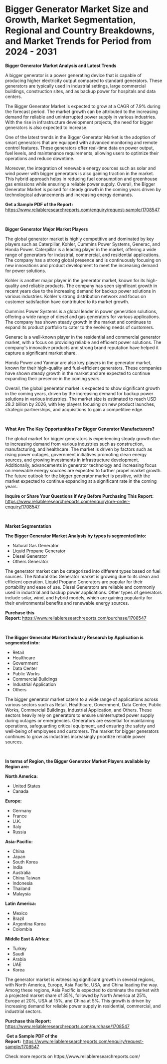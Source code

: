 <p><h1>Bigger Generator Market Size and Growth, Market Segmentation, Regional and Country Breakdowns, and Market Trends for Period from 2024 -  2031</h1></p><p><strong>Bigger Generator Market Analysis and Latest Trends</strong></p>
<p><p>A bigger generator is a power generating device that is capable of producing higher electricity output compared to standard generators. These generators are typically used in industrial settings, large commercial buildings, construction sites, and as backup power for hospitals and data centers.</p><p>The Bigger Generator Market is expected to grow at a CAGR of 7.9% during the forecast period. The market growth can be attributed to the increasing demand for reliable and uninterrupted power supply in various industries. With the rise in infrastructure development projects, the need for bigger generators is also expected to increase.</p><p>One of the latest trends in the Bigger Generator Market is the adoption of smart generators that are equipped with advanced monitoring and remote control features. These generators offer real-time data on power output, fuel levels, and maintenance requirements, allowing users to optimize their operations and reduce downtime.</p><p>Moreover, the integration of renewable energy sources such as solar and wind power with bigger generators is also gaining traction in the market. This hybrid approach helps in reducing fuel consumption and greenhouse gas emissions while ensuring a reliable power supply. Overall, the Bigger Generator Market is poised for steady growth in the coming years driven by technological advancements and increasing energy demands.</p></p>
<p><strong>Get a Sample PDF of the Report:&nbsp;</strong> <a href="https://www.reliableresearchreports.com/enquiry/request-sample/1708547">https://www.reliableresearchreports.com/enquiry/request-sample/1708547</a></p>
<p>&nbsp;</p>
<p><strong>Bigger Generator Major Market Players</strong></p>
<p><p>The global generator market is highly competitive and dominated by key players such as Caterpillar, Kohler, Cummins Power Systems, Generac, and Honda Power. Caterpillar is a leading player in the market, offering a wide range of generators for industrial, commercial, and residential applications. The company has a strong global presence and is continuously focusing on new innovations and product development to meet the increasing demand for power solutions.</p><p>Kohler is another major player in the generator market, known for its high-quality and reliable products. The company has seen significant growth in recent years due to the increasing demand for backup power solutions in various industries. Kohler's strong distribution network and focus on customer satisfaction have contributed to its market growth.</p><p>Cummins Power Systems is a global leader in power generation solutions, offering a wide range of diesel and gas generators for various applications. The company has shown steady growth in the market and continues to expand its product portfolio to cater to the evolving needs of customers.</p><p>Generac is a well-known player in the residential and commercial generator market, with a focus on providing reliable and efficient power solutions. The company's innovative products and strong brand reputation have helped it capture a significant market share.</p><p>Honda Power and Yanmar are also key players in the generator market, known for their high-quality and fuel-efficient generators. These companies have shown steady growth in the market and are expected to continue expanding their presence in the coming years.</p><p>Overall, the global generator market is expected to show significant growth in the coming years, driven by the increasing demand for backup power solutions in various industries. The market size is estimated to reach USD 28.2 billion by 2026, with key players focusing on new product launches, strategic partnerships, and acquisitions to gain a competitive edge.</p></p>
<p>&nbsp;</p>
<p><strong>What Are The Key Opportunities For Bigger Generator Manufacturers?</strong></p>
<p><p>The global market for bigger generators is experiencing steady growth due to increasing demand from various industries such as construction, manufacturing, and healthcare. The market is driven by factors such as rising power outages, government initiatives promoting clean energy sources, and growing investments in infrastructure development. Additionally, advancements in generator technology and increasing focus on renewable energy sources are expected to further propel market growth. The future outlook for the bigger generator market is positive, with the market expected to continue expanding at a significant rate in the coming years.</p></p>
<p><strong>Inquire or Share Your Questions If Any Before Purchasing This Report:</strong> <a href="https://www.reliableresearchreports.com/enquiry/pre-order-enquiry/1708547">https://www.reliableresearchreports.com/enquiry/pre-order-enquiry/1708547</a></p>
<p>&nbsp;</p>
<p><strong>Market Segmentation</strong></p>
<p><strong>The Bigger Generator Market Analysis by types is segmented into:</strong></p>
<p><ul><li>Natural Gas Generator</li><li>Liquid Propane Generator</li><li>Diesel Generator</li><li>Others Generator</li></ul></p>
<p><p>The generator market can be categorized into different types based on fuel sources. The Natural Gas Generator market is growing due to its clean and efficient operation. Liquid Propane Generators are popular for their portability and ease of use. Diesel Generators are reliable and commonly used in industrial and backup power applications. Other types of generators include solar, wind, and hybrid models, which are gaining popularity for their environmental benefits and renewable energy sources.</p></p>
<p><strong>Purchase this Report:&nbsp;</strong><a href="https://www.reliableresearchreports.com/purchase/1708547">https://www.reliableresearchreports.com/purchase/1708547</a></p>
<p>&nbsp;</p>
<p><strong>The Bigger Generator Market Industry Research by Application is segmented into:</strong></p>
<p><ul><li>Retail</li><li>Healthcare</li><li>Government</li><li>Data Center</li><li>Public Works</li><li>Commercial Buildings</li><li>Industrial Application</li><li>Others</li></ul></p>
<p><p>The bigger generator market caters to a wide range of applications across various sectors such as Retail, Healthcare, Government, Data Center, Public Works, Commercial Buildings, Industrial Application, and Others. These sectors heavily rely on generators to ensure uninterrupted power supply during outages or emergencies. Generators are essential for maintaining operations, safeguarding critical equipment, and ensuring the safety and well-being of employees and customers. The market for bigger generators continues to grow as industries increasingly prioritize reliable power sources.</p></p>
<p>&nbsp;</p>
<p><strong>In terms of Region, the Bigger Generator Market Players available by Region are:</strong></p>
<p>
    <p> <strong> North America: </strong>
        <ul>
            <li>United States</li>
            <li>Canada</li>
        </ul>
        </p> 
    <p> <strong> Europe: </strong>
        <ul>
            <li>Germany</li>
            <li>France</li>
            <li>U.K.</li>
            <li>Italy</li>
            <li>Russia</li>
        </ul>
        </p> 
    <p> <strong> Asia-Pacific: </strong>
        <ul>
            <li>China</li>
            <li>Japan</li>
            <li>South Korea</li>
            <li>India</li>
            <li>Australia</li>
            <li>China Taiwan</li>
            <li>Indonesia</li>
            <li>Thailand</li>
            <li>Malaysia</li>
        </ul>
        </p> 
    <p> <strong> Latin America: </strong>
        <ul>
            <li>Mexico</li>
            <li>Brazil</li>
            <li>Argentina Korea</li>
            <li>Colombia</li>
        </ul>
        </p> 
    <p> <strong> Middle East & Africa: </strong>
        <ul>
            <li>Turkey</li>
            <li>Saudi</li>
            <li>Arabia</li>
            <li>UAE</li>
            <li>Korea</li>
        </ul>
    </p>
    </p>
<p><p>The generator market is witnessing significant growth in several regions, with North America, Europe, Asia Pacific, USA, and China leading the way. Among these regions, Asia Pacific is expected to dominate the market with a projected market share of 35%, followed by North America at 25%, Europe at 20%, USA at 15%, and China at 5%. This growth is driven by increasing demand for reliable power supply in residential, commercial, and industrial sectors.</p></p>
<p><strong>Purchase this Report: </strong><a href="https://www.reliableresearchreports.com/purchase/1708547">https://www.reliableresearchreports.com/purchase/1708547</a></p>
<p>&nbsp;<strong>Get a Sample PDF of the Report:&nbsp;&nbsp;</strong><a href="https://www.reliableresearchreports.com/enquiry/request-sample/1708547">https://www.reliableresearchreports.com/enquiry/request-sample/1708547</a></p>
<p><strong></strong></p>
<p>Check more reports on https://www.reliableresearchreports.com/</p>